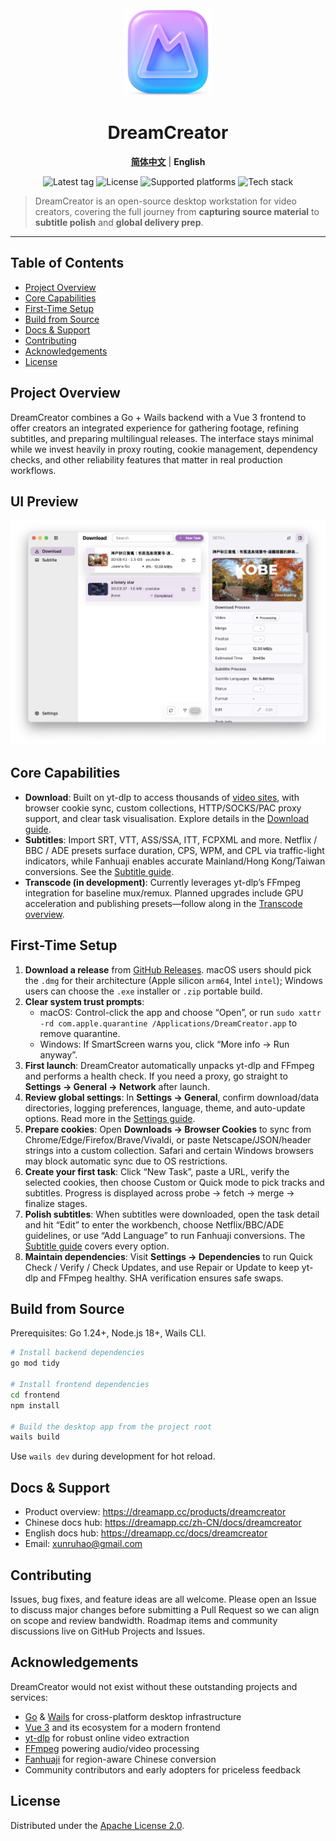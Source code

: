 <div align="center">
  <a href="https://github.com/arnoldhao/dreamcreator/"><img src="frontend/src/assets/images/icon.png" width="140" alt="dreamcreator icon" /></a>
</div>

<h1 align="center">DreamCreator</h1>

<p align="center">
  <a href="./README.md"><strong>简体中文</strong></a> |
  <strong>English</strong>
</p>

<div align="center">
  <img src="https://img.shields.io/github/v/tag/arnoldhao/dreamcreator?label=version" alt="Latest tag" />
  <img src="https://img.shields.io/badge/license-Apache--2.0-blue" alt="License" />
  <img src="https://img.shields.io/badge/platform-Windows%20%7C%20macOS-lightgrey" alt="Supported platforms" />
  <img src="https://img.shields.io/badge/stack-Go%20%E2%80%A2%20Wails%20%E2%80%A2%20Vue3-green" alt="Tech stack" />
</div>

> DreamCreator is an open-source desktop workstation for video creators, covering the full journey from **capturing source material** to **subtitle polish** and **global delivery prep**.

---

## Table of Contents
- [Project Overview](#project-overview)
- [Core Capabilities](#core-capabilities)
- [First-Time Setup](#first-time-setup)
- [Build from Source](#build-from-source)
- [Docs & Support](#docs--support)
- [Contributing](#contributing)
- [Acknowledgements](#acknowledgements)
- [License](#license)

## Project Overview
DreamCreator combines a Go + Wails backend with a Vue 3 frontend to offer creators an integrated experience for gathering footage, refining subtitles, and preparing multilingual releases. The interface stays minimal while we invest heavily in proxy routing, cookie management, dependency checks, and other reliability features that matter in real production workflows.

## UI Preview
![DreamCreator English UI](images/ui_en.png)

## Core Capabilities
- **Download**: Built on yt-dlp to access thousands of [video sites](https://github.com/yt-dlp/yt-dlp/blob/master/supportedsites.md), with browser cookie sync, custom collections, HTTP/SOCKS/PAC proxy support, and clear task visualisation. Explore details in the [Download guide](https://dreamapp.cc/docs/dreamcreator/download).
- **Subtitles**: Import SRT, VTT, ASS/SSA, ITT, FCPXML and more. Netflix / BBC / ADE presets surface duration, CPS, WPM, and CPL via traffic-light indicators, while Fanhuaji enables accurate Mainland/Hong Kong/Taiwan conversions. See the [Subtitle guide](https://dreamapp.cc/docs/dreamcreator/subtitles).
- **Transcode (in development)**: Currently leverages yt-dlp’s FFmpeg integration for baseline mux/remux. Planned upgrades include GPU acceleration and publishing presets—follow along in the [Transcode overview](https://dreamapp.cc/docs/dreamcreator/transcode).

## First-Time Setup
1. **Download a release** from [GitHub Releases](https://github.com/arnoldhao/dreamcreator/releases). macOS users should pick the `.dmg` for their architecture (Apple silicon `arm64`, Intel `intel`); Windows users can choose the `.exe` installer or `.zip` portable build.
2. **Clear system trust prompts**:
   - macOS: Control-click the app and choose “Open”, or run `sudo xattr -rd com.apple.quarantine /Applications/DreamCreator.app` to remove quarantine.
   - Windows: If SmartScreen warns you, click “More info → Run anyway”.
3. **First launch**: DreamCreator automatically unpacks yt-dlp and FFmpeg and performs a health check. If you need a proxy, go straight to **Settings → General → Network** after launch.
4. **Review global settings**: In **Settings → General**, confirm download/data directories, logging preferences, language, theme, and auto-update options. Read more in the [Settings guide](https://dreamapp.cc/docs/dreamcreator/settings).
5. **Prepare cookies**: Open **Downloads → Browser Cookies** to sync from Chrome/Edge/Firefox/Brave/Vivaldi, or paste Netscape/JSON/header strings into a custom collection. Safari and certain Windows browsers may block automatic sync due to OS restrictions.
6. **Create your first task**: Click “New Task”, paste a URL, verify the selected cookies, then choose Custom or Quick mode to pick tracks and subtitles. Progress is displayed across probe → fetch → merge → finalize stages.
7. **Polish subtitles**: When subtitles were downloaded, open the task detail and hit “Edit” to enter the workbench, choose Netflix/BBC/ADE guidelines, or use “Add Language” to run Fanhuaji conversions. The [Subtitle guide](https://dreamapp.cc/docs/dreamcreator/subtitles) covers every option.
8. **Maintain dependencies**: Visit **Settings → Dependencies** to run Quick Check / Verify / Check Updates, and use Repair or Update to keep yt-dlp and FFmpeg healthy. SHA verification ensures safe swaps.

## Build from Source
Prerequisites: Go 1.24+, Node.js 18+, Wails CLI.

```bash
# Install backend dependencies
go mod tidy

# Install frontend dependencies
cd frontend
npm install

# Build the desktop app from the project root
wails build
```
Use `wails dev` during development for hot reload.

## Docs & Support
- Product overview: https://dreamapp.cc/products/dreamcreator
- Chinese docs hub: https://dreamapp.cc/zh-CN/docs/dreamcreator
- English docs hub: https://dreamapp.cc/docs/dreamcreator
- Email: xunruhao@gmail.com

## Contributing
Issues, bug fixes, and feature ideas are all welcome. Please open an Issue to discuss major changes before submitting a Pull Request so we can align on scope and review bandwidth. Roadmap items and community discussions live on GitHub Projects and Issues.

## Acknowledgements
DreamCreator would not exist without these outstanding projects and services:
- [Go](https://go.dev/) & [Wails](https://wails.io/) for cross-platform desktop infrastructure
- [Vue 3](https://vuejs.org/) and its ecosystem for a modern frontend
- [yt-dlp](https://github.com/yt-dlp/yt-dlp) for robust online video extraction
- [FFmpeg](https://ffmpeg.org/) powering audio/video processing
- [Fanhuaji](https://zhconvert.org/) for region-aware Chinese conversion
- Community contributors and early adopters for priceless feedback

## License
Distributed under the [Apache License 2.0](LICENSE).
